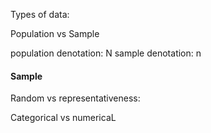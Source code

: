 Types of data:

Population vs Sample

population denotation: N
sample denotation: n

#### Sample

Random vs representativeness:

Categorical vs numericaL

